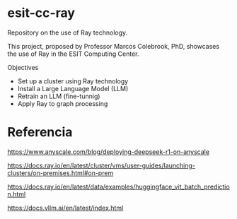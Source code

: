 # esit-cc-ray

Repository on the use of Ray technology.

This project, proposed by Professor Marcos Colebrook, PhD, showcases the use of Ray in the ESIT Computing Center.

Objectives

* Set up a cluster using Ray technology
* Install a Large Language Model (LLM)
* Retrain an LLM (fine-tunnig)
* Apply Ray to graph processing


# Referencia


https://www.anyscale.com/blog/deploying-deepseek-r1-on-anyscale

https://docs.ray.io/en/latest/cluster/vms/user-guides/launching-clusters/on-premises.html#on-prem


https://docs.ray.io/en/latest/data/examples/huggingface_vit_batch_prediction.html


https://docs.vllm.ai/en/latest/index.html

